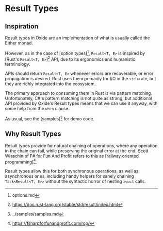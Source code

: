 # Result Types

## Inspiration

Result types in Oxide are an implementation of what is usually called the Either monad.

However, as in the case of [option types][^options], `Result<T, E>` is inspired by [Rust's `Result<T, E>`][^rust] API, due to its ergonomics and humanistic terminology.

APIs should return `Result<T, E>` whenever errors are recoverable, or error propagation is desired. Rust uses them primarily for I/O in the `std` crate, but they are richly integrated into the ecosystem.

The primary approach to consuming them in Rust is via pattern matching. Unfortunately, C#'s pattern matching is not quite as strong, but additional API provided by Oxide's Result types means that we can use it anyway, with some help from the `when` clause.

As usual, see the [samples][^samples] for demo code.

## Why Result Types

Result types provide for natural chaining of operations, where any operation in the chain can fail, while preserving the original error at the end. Scott Wlaschin of F# for Fun And Profit refers to this as [railway oriented programming][^railway].

Result types allow this for both synchronous operations, as well as asynchronous ones, including handy helpers for sanely chaining `Task<Result<T, E>>` without the syntactic horror of nesting `await` calls.

[^railway]: https://fsharpforfunandprofit.com/rop/
[^options]: options.md
[^rust]: https://doc.rust-lang.org/stable/std/result/index.html
[^samples]: ../samples/samples.md
